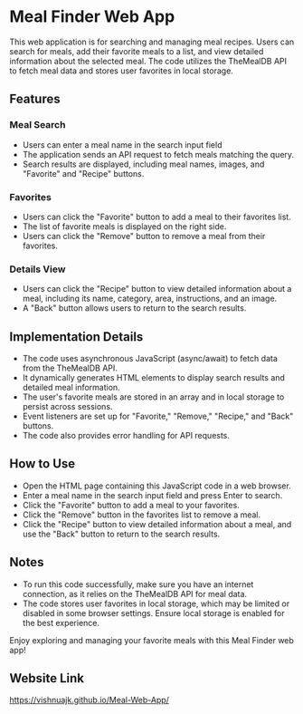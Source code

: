 
# Meal Finder Web App

This web application is for searching and managing meal recipes. Users can search for meals, add their favorite meals to a list, and view detailed information about the selected meal. The code utilizes the TheMealDB API to fetch meal data and stores user favorites in local storage.



## Features
### Meal Search

- Users can enter a meal name in the search input field 
- The application sends an API request to fetch meals matching the query.
- Search results are displayed, including meal names, images, and "Favorite" and "Recipe" buttons.

### Favorites

- Users can click the "Favorite" button to add a meal to their favorites list.
- The list of favorite meals is displayed on the right side.
- Users can click the "Remove" button to remove a meal from their favorites.

### Details View

- Users can click the "Recipe" button to view detailed information about a meal, including its name, category, area, instructions, and an image.
- A "Back" button allows users to return to the search results.



## Implementation Details

- The code uses asynchronous JavaScript (async/await) to fetch data from the TheMealDB API.
- It dynamically generates HTML elements to display search results and detailed meal information.
- The user's favorite meals are stored in an array and in local storage to persist across sessions.
- Event listeners are set up for "Favorite," "Remove," "Recipe," and "Back" buttons.
- The code also provides error handling for API requests.
## How to Use

- Open the HTML page containing this JavaScript code in a web browser.
- Enter a meal name in the search input field and press Enter to search.
- Click the "Favorite" button to add a meal to your favorites.
- Click the "Remove" button in the favorites list to remove a meal.
- Click the "Recipe" button to view detailed information about a meal, and use the "Back" button to return to the search results.
## Notes

- To run this code successfully, make sure you have an internet connection, as it relies on the TheMealDB API for meal data.
- The code stores user favorites in local storage, which may be limited or disabled in some browser settings. Ensure local storage is enabled for the best experience.

Enjoy exploring and managing your favorite meals with this Meal Finder web app!

## Website Link
 https://vishnuajk.github.io/Meal-Web-App/
